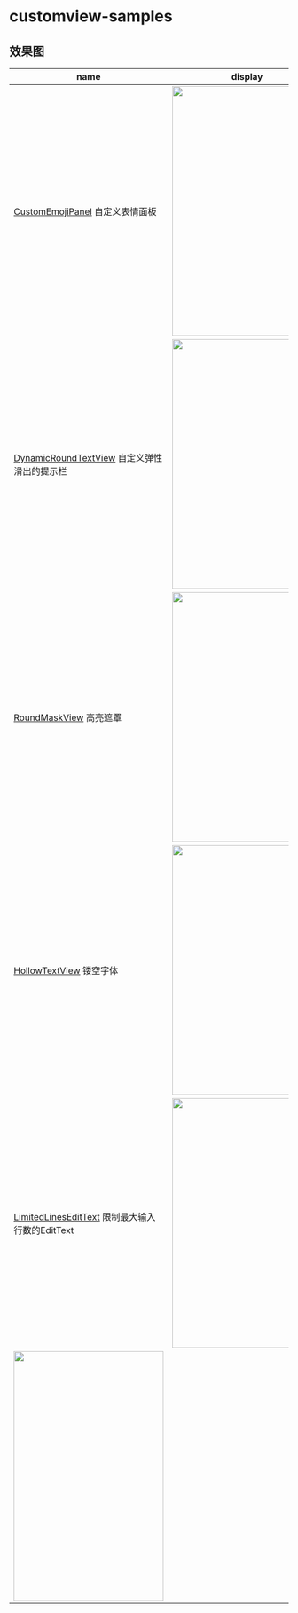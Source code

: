 # customview-samples
## 效果图
| name      | display    | 
| ---------- | :-----------:  |
| [CustomEmojiPanel](https://github.com/hyhdy/customview-samples/blob/master/app/src/main/java/com/sky/hyh/customviewsamples/customview/CustomEmojiPanel.java) 自定义表情面板     | <img width="270" height="450" src="https://github.com/hyhdy/customview-samples/blob/master/img-folder/QQ%E5%9B%BE%E7%89%8720181207231008.gif"/> |
| [DynamicRoundTextView](https://github.com/hyhdy/customview-samples/blob/master/app/src/main/java/com/sky/hyh/customviewsamples/customview/DynamicRoundTextView.java) 自定义弹性滑出的提示栏     | <img width="270" height="450" src="https://github.com/hyhdy/customview-samples/blob/master/img-folder/DynamicRoundTextView.gif"/> |
| [RoundMaskView](https://github.com/hyhdy/customview-samples/blob/master/app/src/main/java/com/sky/hyh/customviewsamples/customview/RoundMaskView.java) 高亮遮罩     | <img width="270" height="450" src="https://github.com/hyhdy/customview-samples/blob/master/img-folder/maskview.jpg"/> |
| [HollowTextView](https://github.com/hyhdy/customview-samples/blob/master/app/src/main/java/com/sky/hyh/customviewsamples/customview/HollowTextView.java) 镂空字体     | <img width="270" height="450" src="https://github.com/hyhdy/customview-samples/blob/master/img-folder/hollowview.jpg"/> |
| [LimitedLinesEditText](https://github.com/hyhdy/customview-samples/blob/master/app/src/main/java/com/sky/hyh/customviewsamples/customview/LimitedLinesEditText.java) 限制最大输入行数的EditText     | <img width="270" height="450" src="https://github.com/hyhdy/customview-samples/blob/master/img-folder/LimitedEditText2.gif"/> 
<img width="270" height="450" src="https://github.com/hyhdy/customview-samples/blob/master/img-folder/limitedEditText1.gif"/> |

